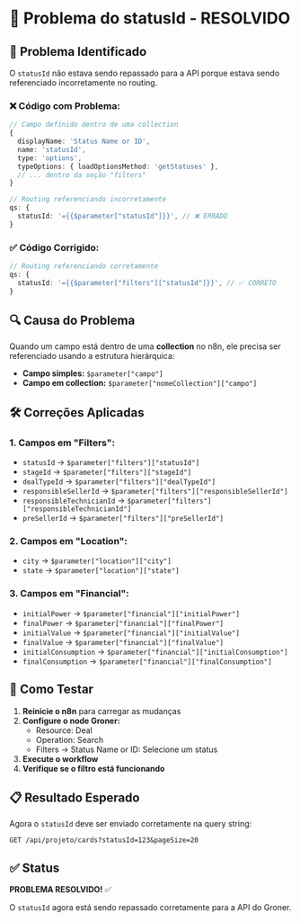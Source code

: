 # 🔧 Problema do statusId - RESOLVIDO

## 🐛 Problema Identificado

O `statusId` não estava sendo repassado para a API porque estava sendo referenciado incorretamente no routing.

### ❌ Código com Problema:
```typescript
// Campo definido dentro de uma collection
{
  displayName: 'Status Name or ID',
  name: 'statusId',
  type: 'options',
  typeOptions: { loadOptionsMethod: 'getStatuses' },
  // ... dentro da seção "filters"
}

// Routing referenciando incorretamente
qs: {
  statusId: '={{$parameter["statusId"]}}', // ❌ ERRADO
}
```

### ✅ Código Corrigido:
```typescript
// Routing referenciando corretamente
qs: {
  statusId: '={{$parameter["filters"]["statusId"]}}', // ✅ CORRETO
}
```

## 🔍 Causa do Problema

Quando um campo está dentro de uma **collection** no n8n, ele precisa ser referenciado usando a estrutura hierárquica:

- **Campo simples:** `$parameter["campo"]`
- **Campo em collection:** `$parameter["nomeCollection"]["campo"]`

## 🛠️ Correções Aplicadas

### 1. Campos em "Filters":
- `statusId` → `$parameter["filters"]["statusId"]`
- `stageId` → `$parameter["filters"]["stageId"]`
- `dealTypeId` → `$parameter["filters"]["dealTypeId"]`
- `responsibleSellerId` → `$parameter["filters"]["responsibleSellerId"]`
- `responsibleTechnicianId` → `$parameter["filters"]["responsibleTechnicianId"]`
- `preSellerId` → `$parameter["filters"]["preSellerId"]`

### 2. Campos em "Location":
- `city` → `$parameter["location"]["city"]`
- `state` → `$parameter["location"]["state"]`

### 3. Campos em "Financial":
- `initialPower` → `$parameter["financial"]["initialPower"]`
- `finalPower` → `$parameter["financial"]["finalPower"]`
- `initialValue` → `$parameter["financial"]["initialValue"]`
- `finalValue` → `$parameter["financial"]["finalValue"]`
- `initialConsumption` → `$parameter["financial"]["initialConsumption"]`
- `finalConsumption` → `$parameter["financial"]["finalConsumption"]`

## 🚀 Como Testar

1. **Reinicie o n8n** para carregar as mudanças
2. **Configure o node Groner:**
   - Resource: Deal
   - Operation: Search
   - Filters → Status Name or ID: Selecione um status
3. **Execute o workflow**
4. **Verifique se o filtro está funcionando**

## 📋 Resultado Esperado

Agora o `statusId` deve ser enviado corretamente na query string:

```
GET /api/projeto/cards?statusId=123&pageSize=20
```

## ✅ Status

**PROBLEMA RESOLVIDO!** ✅

O `statusId` agora está sendo repassado corretamente para a API do Groner. 
